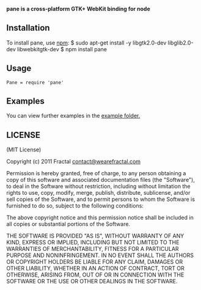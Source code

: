 **pane is a cross-platform GTK+ WebKit binding for node**


## Installation
    
To install pane, use [npm](http://github.com/isaacs/npm):
    $ sudo apt-get install -y libgtk2.0-dev libglib2.0-dev libwebkitgtk-dev
    $ npm install pane

## Usage

```coffee-script
Pane = require 'pane'
```

## Examples

You can view further examples in the [example folder.](https://github.com/wearefractal/pane/tree/master/examples)

## LICENSE

(MIT License)

Copyright (c) 2011 Fractal <contact@wearefractal.com>

Permission is hereby granted, free of charge, to any person obtaining
a copy of this software and associated documentation files (the
"Software"), to deal in the Software without restriction, including
without limitation the rights to use, copy, modify, merge, publish,
distribute, sublicense, and/or sell copies of the Software, and to
permit persons to whom the Software is furnished to do so, subject to
the following conditions:

The above copyright notice and this permission notice shall be
included in all copies or substantial portions of the Software.

THE SOFTWARE IS PROVIDED "AS IS", WITHOUT WARRANTY OF ANY KIND,
EXPRESS OR IMPLIED, INCLUDING BUT NOT LIMITED TO THE WARRANTIES OF
MERCHANTABILITY, FITNESS FOR A PARTICULAR PURPOSE AND
NONINFRINGEMENT. IN NO EVENT SHALL THE AUTHORS OR COPYRIGHT HOLDERS BE
LIABLE FOR ANY CLAIM, DAMAGES OR OTHER LIABILITY, WHETHER IN AN ACTION
OF CONTRACT, TORT OR OTHERWISE, ARISING FROM, OUT OF OR IN CONNECTION
WITH THE SOFTWARE OR THE USE OR OTHER DEALINGS IN THE SOFTWARE.
